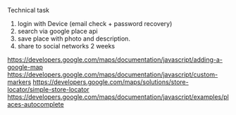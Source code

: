 Technical task
1. login with Device (email check + password recovery)
2. search via google place api
3. save place with photo and description.
4. share to social networks
2 weeks

https://developers.google.com/maps/documentation/javascript/adding-a-google-map
https://developers.google.com/maps/documentation/javascript/custom-markers
https://developers.google.com/maps/solutions/store-locator/simple-store-locator
https://developers.google.com/maps/documentation/javascript/examples/places-autocomplete
